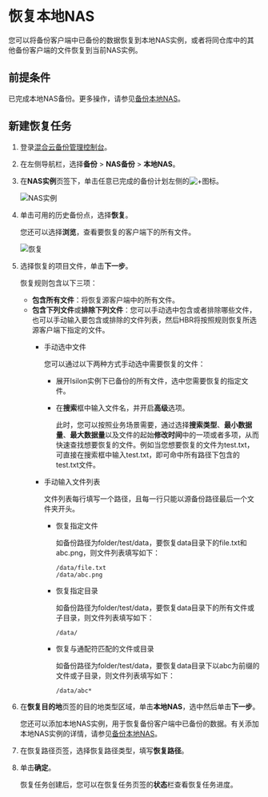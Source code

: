 # 恢复本地NAS

您可以将备份客户端中已备份的数据恢复到本地NAS实例，或者将同仓库中的其他备份客户端的文件恢复到当前NAS实例。

## 前提条件

已完成本地NAS备份。更多操作，请参见[备份本地NAS](/intl.zh-CN/NAS备份教程/本地NAS备份/备份本地NAS.md)。

## 新建恢复任务

1.  登录[混合云备份管理控制台](https://hbr.console.aliyun.com)。

2.  在左侧导航栏，选择**备份** \> **NAS备份** \> **本地NAS**。

3.  在**NAS实例**页签下，单击任意已完成的备份计划左侧的![+](https://static-aliyun-doc.oss-accelerate.aliyuncs.com/assets/img/zh-CN/2303552061/p172225.jpg)图标。

    ![NAS实例](https://static-aliyun-doc.oss-accelerate.aliyuncs.com/assets/img/zh-CN/1526427161/p259088.png)

4.  单击可用的历史备份点，选择**恢复**。

    您还可以选择**浏览**，查看要恢复的客户端下的所有文件。

    ![恢复](https://static-aliyun-doc.oss-accelerate.aliyuncs.com/assets/img/zh-CN/1526427161/p259090.png)

5.  选择恢复的项目文件，单击**下一步**。

    恢复规则包含以下三项：

    -   **包含所有文件**：将恢复源客户端中的所有文件。
    -   **包含下列文件**或**排除下列文件**：您可以手动选中包含或者排除哪些文件，也可以手动输入要包含或排除的文件列表，然后HBR将按照规则恢复所选源客户端下指定的文件。
        -   手动选中文件

            您可以通过以下两种方式手动选中需要恢复的文件：

            -   展开Isilon实例下已备份的所有文件，选中您需要恢复的指定文件。
            -   在**搜索**框中输入文件名，并开启**高级**选项。

                此时，您可以按照业务场景需要，通过选择**搜索类型**、**最小数据量**、**最大数据量**以及文件的起始**修改时间**中的一项或者多项，从而快速查找想要恢复的文件。例如当您想要恢复的文件为test.txt，可直接在搜索框中输入test.txt，即可命中所有路径下包含的test.txt文件。

        -   手动输入文件列表

            文件列表每行填写一个路径，且每一行只能以源备份路径最后一个文件夹开头。

            -   恢复指定文件

                如备份路径为folder/test/data，要恢复data目录下的file.txt和abc.png，则文件列表填写如下：

                ```
                /data/file.txt
                /data/abc.png
                ```

            -   恢复指定目录

                如备份路径为folder/test/data，要恢复data目录下的所有文件或子目录，则文件列表填写如下：

                ```
                /data/
                ```

            -   恢复与通配符匹配的文件或目录

                如备份路径为folder/test/data，要恢复data目录下以abc为前缀的文件或子目录，则文件列表填写如下：

                ```
                /data/abc*
                ```

6.  在**恢复目的地**页签的目的地类型区域，单击**本地NAS**，选中然后单击**下一步**。

    您还可以添加本地NAS实例，用于恢复备份客户端中已备份的数据。有关添加本地NAS实例的详情，请参见[备份本地NAS](/intl.zh-CN/NAS备份教程/本地NAS备份/备份本地NAS.md)。

7.  在恢复路径页签，选择恢复路径类型，填写**恢复路径**。

8.  单击**确定**。

    恢复任务创建后，您可以在恢复任务页签的**状态**栏查看恢复任务进度。


